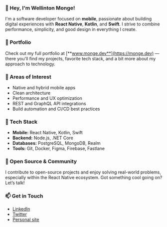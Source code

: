### 👋 Hey, I'm Wellinton Monge!

I'm a software developer focused on **mobile**, passionate about building digital experiences with **React Native**, **Kotlin**, and **Swift**. I strive to combine performance, simplicity, and good design in everything I create.

### 💼 Portfolio

Check out my full portfolio at [**www.monge.dev**](https://monge.dev) — there you'll find my projects, favorite tech stack, and a bit more about my approach to technology.

### 🧠 Areas of Interest

- Native and hybrid mobile apps
- Clean architecture
- Performance and UX optimization
- REST and GraphQL API integrations
- Build automation and CI/CD best practices

### 🚀 Tech Stack

- **Mobile:** React Native, Kotlin, Swift  
- **Backend:** Node.js, .NET Core  
- **Databases:** PostgreSQL, MongoDB, Realm  
- **Tools:** Git, Docker, Figma, Firebase, Fastlane

### 🌱 Open Source & Community

I contribute to open-source projects and enjoy solving real-world problems, especially within the React Native ecosystem. Got something cool going on? Let’s talk!

### 📫 Get in Touch

- [LinkedIn](https://www.linkedin.com/in/wellinton-monge/)  
- [Twitter](https://twitter.com/monge_wellinton/)  
- [Personal site](https://www.monge.dev)
